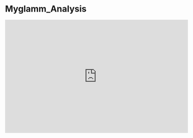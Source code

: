 # Myglamm_Analysis

<iframe title="Price_site" width="600" height="373.5" src="https://app.powerbi.com/view?r=eyJrIjoiNDA0YjVmMTQtMjY5YS00MGYyLThlYzItY2RhZWJkZjI3MDdhIiwidCI6IjU0MjBiZjM2LWVlZmQtNDlhMy05YmE4LTdlNWFiY2I4YjFhNSIsImMiOjF9" frameborder="0" allowFullScreen="true"></iframe>
